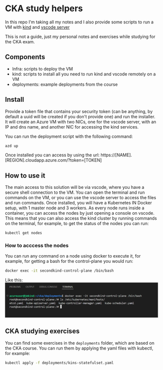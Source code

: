 # CKA study helpers

In this repo I'm taking all my notes and I also provide some scripts to run a VM with 
[kind](https://kind.sigs.k8s.io/) and [vscode server](https://code.visualstudio.com/docs/remote/vscode-server)

This is not a guide, just my personal notes and exercises while studying for the CKA exam.

## Components

* Infra: scripts to deploy the VM
* kind: scripts to install all you need to run kind and vscode remotely on a VM
* deployments: example deployments from the course

## Install

Provide a token file that contains your security token (can be anything, by default a uuid will be created if you don't provide one) and run the installer. It will create an Azure VM with two NICs, one for the vscode server, with an IP and dns name, and another NIC for accessing the kind services.

You can run the deployment script with the following command:

```bash
azd up
```

Once installed you can access by using the url: https://[NAME].[REGION].cloudapp.azure.com/?token=[TOKEN]

## How to use it

The main access to this solution will be via vscode, where you have a secure shell connection to the VM. You can open the terminal and run commands on the VM, or you can use the vscode server to access the files and run commands.
Once installed, you will have a Kubernetes IN Docker setup, with 1 master node and 3 workers. As every node runs inside a container, you can access the nodes by just opening a console on vscode. This means that you can also access the kind cluster by running commands on the terminal, for example, to get the status of the nodes you can run:

```bash
kubectl get nodes
```

### How to acccess the nodes

You can run any command on a node using docker to execute it, for example, for getting a bash for the control-plane you would run:

```bash
docker exec -it secondkind-control-plane /bin/bash
```

Like this:
![alt text](images/docker-exec.png)

## CKA studying exercises

You can find some exercises in the `deployments` folder, which are based on the CKA course. You can run them by applying the yaml files with kubectl, for example:

```bash
kubectl apply -f deployments/kins-statefulset.yaml
```